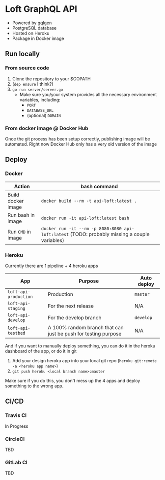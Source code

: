 # Loft GraphQL API

- Powered by gqlgen
- PostgreSQL database
- Hosted on Heroku
- Package in Docker image

## Run locally

### From source code

1. Clone the repository to your $GOPATH
2. (`dep ensure` I think?)
3. `go run server/server.go`
   - Make sure you/your system provides all the necessary environment variables, including:
     - `PORT`
     - `DATABASE_URL`
     - (optional) `DOMAIN`

### From docker image @ Docker Hub

Once the git process has been setup correctly, publishing image will be automated. Right now Docker Hub only has a very old version of the image

## Deploy

### Docker

| Action             | bash command                                                                                   |
|--------------------|------------------------------------------------------------------------------------------------|
| Build docker image | `docker build --rm -t api-loft:latest .`                                                       |
| Run bash in image  | `docker run -it api-loft:latest bash`                                                          |
| Run `CMD` in image | `docker run -it --rm -p 8080:8080 api-loft:latest` (TODO: probably missing a couple variables) |

### Heroku

Currently there are 1 pipeline + 4 heroku apps

| App                   | Purpose                                                        | Auto deploy |
|-----------------------|----------------------------------------------------------------|-------------|
| `loft-api-production` | Production                                                     | `master`    |
| `loft-api-staging`    | For the next release                                           | N/A         |
| `loft-api-develop`    | For the develop branch                                         | `develop`   |
| `loft-api-testbed`    | A 100% random branch that can just be push for testing purpose | N/A         |

And if you want to manually deploy something, you can do it in the heroku dashboard of the app, or do it in git

1. Add your design heroku app into your local git repo (`heroku git:remote -a <heroku app name>`)
2. `git push heroku <local branch name>:master`

Make sure if you do this, you don't mess up the 4 apps and deploy something to the wrong app.

## CI/CD

### Travis CI

In Progress

### CircleCI

TBD

### GitLab CI

TBD